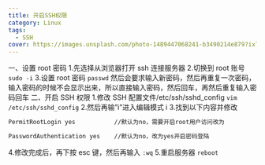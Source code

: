 ```yaml
---
title: 开启SSH权限
category: Linux
tags:
  - SSH
cover: https://images.unsplash.com/photo-1489447068241-b3490214e879?ixlib=rb-1.2.1&auto=format&fit=crop&w=1350&q=80
---
```


一、设置 root 密码
1.先选择从浏览器打开 ssh 连接服务器
2.切换到 root 账号
`sudo -i`
3.设置 root 密码
`passwd`
然后会要求输入新密码，然后再重复一次密码，输入密码的时候不会显示出来，所以直接输入密码，然后回车，再然后重复输入密码回车
二、开启 SSH 权限
1.修改 SSH 配置文件/etc/ssh/sshd_config
`vim /etc/ssh/sshd_config`
2.然后再输”i”进入编辑模式
i
3.找到以下内容并修改

``` bash
PermitRootLogin yes           //默认为no，需要开启root用户访问改为

PasswordAuthentication yes    //默认为no，改为yes开启密码登陆
```

4.修改完成后，再下按 esc 键，然后再输入
`:wq`
5.重启服务器
`reboot`
